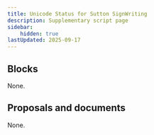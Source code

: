 ```yaml
---
title: Unicode Status for Sutton SignWriting
description: Supplementary script page
sidebar:
    hidden: true
lastUpdated: 2025-09-17
---
```




## Blocks

None.

## Proposals and documents

None.
